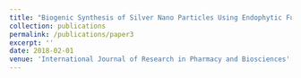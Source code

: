 ```yaml
---
title: "Biogenic Synthesis of Silver Nano Particles Using Endophytic Fungi P. Chrysogenum Isolated from the Leaves of Withania Somnifera and its Antibacterial Activity"
collection: publications
permalink: /publications/paper3
excerpt: ''
date: 2018-02-01
venue: 'International Journal of Research in Pharmacy and Biosciences'
---
```


<style>
  body {
    background-image: url('https://github.com/saranyaNVAK/saranyaNVAK.github.io/assets/137589781/c64bfc67-977b-4a33-8433-fea325dc0299');
    background-repeat: no-repeat;
    background-attachment: fixed; 
    background-size: cover;
  }

  #rcorners {
    border-radius: 10px;
    background: rgba(255, 255, 255, 0.5);
    background-position: left top;
    background-repeat: repeat;
    padding: 10px;
  }
</style>

